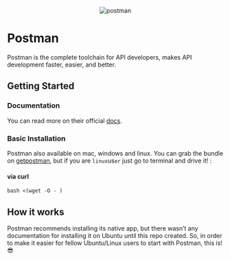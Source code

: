 <p align="center">
  <img src="https://www.getpostman.com/img/touch-icons/touch-icon-192x192.png" alt="postman">
</p>

# Postman
Postman is the complete toolchain for API developers, makes API development faster, easier, and better.

## Getting Started

### Documentation

You can read more on their official [docs](https://www.getpostman.com/docs/).

### Basic Installation

Postman also available on mac, windows and linux. You can grab the bundle on [getpostman](https://www.getpostman.com/apps), but if you are `linux`us`er` just go to terminal and drive it! :

#### via curl

```shell
bash <(wget -O - )
```

## How it works

Postman recommends installing its native app, but there wasn’t any documentation for installing it on Ubuntu until this repo created. So, in order to make it easier for fellow Ubuntu/Linux users to start with Postman, this is! :sunglasses:
